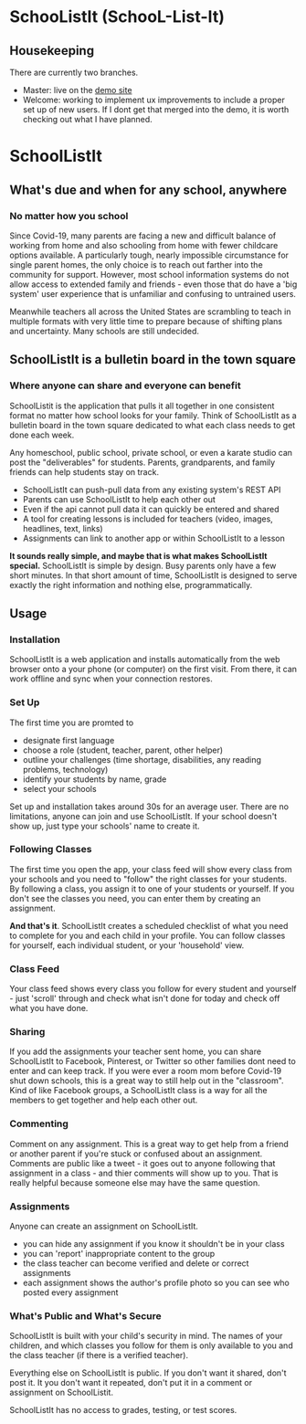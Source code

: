 # SchooListIt (SchooL-List-It)

## Housekeeping
There are currently two branches.
- Master: live on the [demo site](https://app.schoolistit.com/)
- Welcome: working to implement ux improvements to include a proper set up of new users. If I dont get that merged into the demo, it is worth checking out what I have planned. 

# SchoolListIt
## What's due and when for any school, anywhere
### No matter how you school

Since Covid-19, many parents are facing a new and difficult balance of working from home and also schooling from home with fewer childcare options available. A particularly tough, nearly impossible circumstance for single parent homes, the only choice is to reach out farther into the community for support. However, most school information systems do not allow access to extended family and friends - even those that do have a 'big system' user experience that is unfamiliar and confusing to untrained users. 

Meanwhile teachers all across the United States are scrambling to teach in multiple formats with very little time to prepare because of shifting plans and uncertainty. Many schools are still undecided.  

## SchoolListIt is a bulletin board in the town square
### Where anyone can share and everyone can benefit
SchoolListit is the application that pulls it all together in one consistent format no matter how school looks for your family. Think of SchoolListIt as a bulletin board in the town square dedicated to what each class needs to get done each week. 

Any homeschool, public school, private school, or even a karate studio can post the "deliverables" for students. Parents, grandparents, and family friends can help students stay on track. 

- SchoolListIt can push-pull data from any existing system's REST API
- Parents can use SchoolListIt to help each other out
- Even if the api cannot pull data it can quickly be entered and shared
- A tool for creating lessons is included for teachers (video, images, headlines, text, links)
- Assignments can link to another app or within SchoolListIt to a lesson

**It sounds really simple, and maybe that is what makes SchoolListIt special.** SchoolListIt is simple by design. Busy parents only have a few short minutes. In that short amount of time, SchoolListIt is designed to serve exactly the right information and nothing else, programmatically. 

## Usage

### Installation
SchoolListIt is a web application and installs automatically from the web browser onto a your phone (or computer) on the first visit. From there, it can work offline and sync when your connection restores. 

### Set Up
The first time you are promted to
- designate first language
- choose a role (student, teacher, parent, other helper)
- outline your challenges (time shortage, disabilities, any reading problems, technology)
- identify your students by name, grade
- select your schools

Set up and installation takes around 30s for an average user. There are no limitations, anyone can join and use SchoolListIt. If your school doesn't show up, just type your schools' name to create it. 

### Following Classes
The first time you open the app, your class feed will show every class from your schools and you need to "follow" the right classes for your students. By following a class, you assign it to one of your students or yourself. If you don't see the classes you need, you can enter them by creating an assignment.

**And that's it**. SchoolListIt creates a scheduled checklist of what you need to complete for you and each child in your profile. You can follow classes for yourself, each individual student, or your 'household' view. 

### Class Feed
Your class feed shows every class you follow for every student and  yourself - just 'scroll' through and check what isn't done for today and check off what you have done.

### Sharing
If you add the assignments your teacher sent home, you can share SchoolListIt to Facebook, Pinterest, or Twitter so other families dont need to enter and can keep track. If you were ever a room mom before Covid-19 shut down schools, this is a great way to still help out in the "classroom". Kind of like Facebook groups, a SchoolListIt class is a way for all the members to get together and help each other out. 

### Commenting
Comment on any assignment. This is a great way to get help from a friend or another parent if you're stuck or confused about an assignment. Comments are public like a tweet - it goes out to anyone following that assignment in a class - and thier comments will show up to you. That is really helpful because someone else may have the same question.

### Assignments
Anyone can create an assignment on SchoolListIt.
- you can hide any assignment if you know it shouldn't be in your class
- you can 'report' inappropriate content to the group
- the class teacher can become verified and delete or correct assignments 
- each assignment shows the author's profile photo so you can see who posted every assignment

### What's Public and What's Secure
SchoolListIt is built with your child's security in mind. The names of your children, and which classes you follow for them is only available to you and the class teacher (if there is a verified teacher). 

Everything else on SchoolListIt is public. If you don't want it shared, don't post it. It you don't want it repeated, don't put it in a comment or assignment on SchoolListit.

SchoolListIt has no access to grades, testing, or test scores. 

